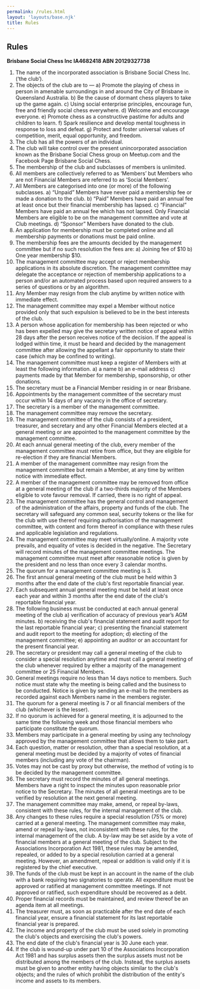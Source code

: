 ```yaml
---
permalink: /rules.html
layout: 'layouts/base.njk'
title: Rules
---
```


<section class="section">
    <h2>Rules</h2>
    <p>
        <strong>Brisbane Social Chess Inc IA4682418 ABN 20129327738</strong>
    </p>
    <ol>
        <li>The name of the incorporated association is Brisbane Social Chess Inc. (‘the club’).</li>
        <li>
            The objects of the club are to — a) Promote the playing of chess in person in amenable surroundings in and around the City of
            Brisbane in Queensland Australia. b) Be the cause of dormant chess players to take up the game again. c) Using social
            enterprise principles, encourage fun, free and friendly social chess everywhere. d) Welcome and encourage everyone. e) Promote
            chess as a constructive pastime for adults and children to learn. f) Spark resilience and develop mental toughness in response
            to loss and defeat. g) Protect and foster universal values of competition, merit, equal opportunity, and freedom.
        </li>
        <li>The club has all the powers of an individual.</li>
        <li>
            The club will take control over the present unincorporated association known as the Brisbane Social Chess group on Meetup.com
            and the Facebook Page Brisbane Social Chess.
        </li>
        <li>The membership of the club and subclasses of members is unlimited.</li>
        <li>
            All members are collectively referred to as ‘Members’ but Members who are not Financial Members are referred to as ‘Social
            Members’.
        </li>
        <li>
            All Members are categorised into one (or more) of the following subclasses. a) “Unpaid” Members have never paid a membership
            fee or made a donation to the club. b) “Paid” Members have paid an annual fee at least once but their financial membership has
            lapsed. c) “Financial” Members have paid an annual fee which has not lapsed. Only Financial Members are eligible to be on the
            management committee and vote at Club meetings. d) “Sponsor” Members have donated to the club.
        </li>
        <li>An application for membership must be completed online and all membership payments or donations must be paid online.</li>
        <li>
            The membership fees are the amounts decided by the management committee but if no such resolution the fees are: a) Joining fee
            of $10 b) One year membership $10.
        </li>
        <li>
            The management committee may accept or reject membership applications in its absolute discretion. The management committee may
            delegate the acceptance or rejection of membership applications to a person and/or an automated process based upon required
            answers to a series of questions or by an algorithm.
        </li>
        <li>Any Member may resign from the club anytime by written notice with immediate effect.</li>
        <li>
            The management committee may expel a Member without notice provided only that such expulsion is believed to be in the best
            interests of the club.
        </li>
        <li>
            A person whose application for membership has been rejected or who has been expelled may give the secretary written notice of
            appeal within 28 days after the person receives notice of the decision. If the appeal is lodged within time, it must be heard
            and decided by the management committee after allowing the appellant a fair opportunity to state their case (which may be
            confined to writing).
        </li>
        <li>
            The management committee must keep a register of Members with at least the following information. a) a name b) an e-mail
            address c) payments made by that Member for membership, sponsorship, or other donations.
        </li>
        <li>The secretary must be a Financial Member residing in or near Brisbane.</li>
        <li>
            Appointments by the management committee of the secretary must occur within 14 days of any vacancy in the office of secretary.
        </li>
        <li>The secretary is a member of the management committee.</li>
        <li>The management committee may remove the secretary.</li>
        <li>
            The management committee of the club consists of a president, treasurer, and secretary and any other Financial Members elected
            at a general meeting or are appointed to the management committee by the management committee.
        </li>
        <li>
            At each annual general meeting of the club, every member of the management committee must retire from office, but they are
            eligible for re-election if they are financial Members.
        </li>
        <li>
            A member of the management committee may resign from the management committee but remain a Member, at any time by written
            notice with immediate effect.
        </li>
        <li>
            A member of the management committee may be removed from office at a general meeting of the club if a two-thirds majority of
            the Members eligible to vote favour removal. If carried, there is no right of appeal.
        </li>
        <li>
            The management committee has the general control and management of the administration of the affairs, property and funds of
            the club. The secretary will safeguard any common seal, security tokens or the like for the club with use thereof requiring
            authorisation of the management committee, with content and form thereof in compliance with these rules and applicable
            legislation and regulations.
        </li>
        <li>
            The management committee may meet virtually/online. A majority vote prevails, and equality of votes is decided in the
            negative. The Secretary will record minutes of the management committee meetings. The management committee must meet after
            reasonable notice is given by the president and no less than once every 3 calendar months.
        </li>
        <li>The quorum for a management committee meeting is 3.</li>
        <li>
            The first annual general meeting of the club must be held within 3 months after the end date of the club's first reportable
            financial year.
        </li>
        <li>
            Each subsequent annual general meeting must be held at least once each year and within 3 months after the end date of the
            club's reportable financial year.
        </li>
        <li>
            The following business must be conducted at each annual general meeting of the club a) verification of accuracy of previous
            year’s AGM minutes. b) receiving the club's financial statement and audit report for the last reportable financial year; c)
            presenting the financial statement and audit report to the meeting for adoption; d) electing of the management committee; e)
            appointing an auditor or an accountant for the present financial year.
        </li>
        <li>
            The secretary or president may call a general meeting of the club to consider a special resolution anytime and must call a
            general meeting of the club whenever required by either a majority of the management committee or 25 Financial Members.
        </li>
        <li>
            General meetings require no less than 14 days notice to members. Such notice must state why the meeting is being called and
            the business to be conducted. Notice is given by sending an e-mail to the members as recorded against each Members name in the
            members register.
        </li>
        <li>The quorum for a general meeting is 7 or all financial members of the club (whichever is the lesser).</li>
        <li>
            If no quorum is achieved for a general meeting, it is adjourned to the same time the following week and those financial
            members who participate constitute the quorum.
        </li>
        <li>
            Members may participate in a general meeting by using any technology approved by the management committee that allows them to
            take part.
        </li>
        <li>
            Each question, matter or resolution, other than a special resolution, at a general meeting must be decided by a majority of
            votes of financial members (including any vote of the chairman).
        </li>
        <li>Votes may not be cast by proxy but otherwise, the method of voting is to be decided by the management committee.</li>
        <li>
            The secretary must record the minutes of all general meetings. Members have a right to inspect the minutes upon reasonable
            prior notice to the Secretary. The minutes of all general meetings are to be verified by resolution at the next general
            meeting.
        </li>
        <li>
            The management committee may make, amend, or repeal by-laws, consistent with these rules, for the internal management of the
            club.
        </li>
        <li>
            Any changes to these rules require a special resolution (75% or more) carried at a general meeting. The management committee
            may make, amend or repeal by-laws, not inconsistent with these rules, for the internal management of the club. A by-law may be
            set aside by a vote of financial members at a general meeting of the club. Subject to the Associations Incorporation Act 1981,
            these rules may be amended, repealed, or added to by a special resolution carried at a general meeting. However, an amendment,
            repeal or addition is valid only if it is registered by the chief executive.
        </li>
        <li>
            The funds of the club must be kept in an account in the name of the club with a bank requiring two signatories to operate. All
            expenditure must be approved or ratified at management committee meetings. If not approved or ratified, such expenditure
            should be recovered as a debt.
        </li>
        <li>Proper financial records must be maintained, and review thereof be an agenda item at all meetings.</li>
        <li>
            The treasurer must, as soon as practicable after the end date of each financial year, ensure a financial statement for its
            last reportable financial year is prepared.
        </li>
        <li>
            The income and property of the club must be used solely in promoting the club's objects and exercising the club's powers.
        </li>
        <li>The end date of the club's financial year is 30 June each year.</li>
        <li>
            If the club is wound-up under part 10 of the Associations Incorporation Act 1981 and has surplus assets then the surplus
            assets must not be distributed among the members of the club. Instead, the surplus assets must be given to another entity
            having objects similar to the club's objects; and the rules of which prohibit the distribution of the entity's income and
            assets to its members.
        </li>
    </ol>
</section>
